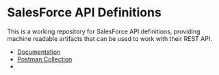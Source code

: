 # SalesForce API Definitions
This is a working repository for SalesForce API definitions, providing machine readable artifacts that can be used to work with their REST API.


- [Documentation](https://documenter.getpostman.com/view/35240/SVzua1S6?version=latest)
- [Postman Collection](https://www.getpostman.com/collections/baaafb7925fba6aa999b)
- 
